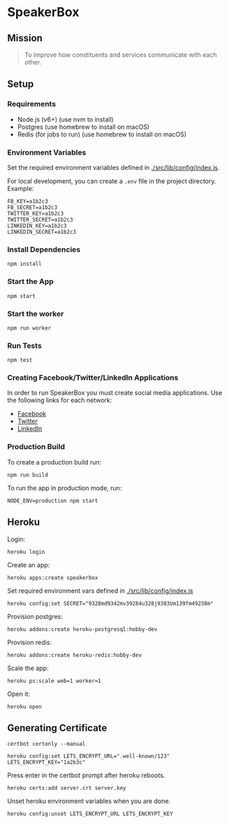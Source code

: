 # SpeakerBox


## Mission

> To improve how constituents and services communicate with each other.


## Setup

### Requirements

- Node.js (v6+) (use nvm to install)
- Postgres (use homebrew to install on macOS)
- Redis (for jobs to run) (use homebrew to install on macOS)


### Environment Variables

Set the required environment variables defined in [./src/lib/config/index.js](./src/lib/config/index.js).

For local development, you can create a `.env` file in the project directory. Example:

```
FB_KEY=a1b2c3
FB_SECRET=a1b2c3
TWITTER_KEY=a1b2c3
TWITTER_SECRET=a1b2c3
LINKEDIN_KEY=a1b2c3
LINKEDIN_SECRET=a1b2c3
```


### Install Dependencies

    npm install


### Start the App

    npm start


### Start the worker

    npm run worker


### Run Tests

    npm test


### Creating Facebook/Twitter/LinkedIn Applications

In order to run SpeakerBox you must create social media applications. Use the following links for each network:

- [Facebook](https://developers.facebook.com/)
- [Twitter](https://apps.twitter.com/)
- [LinkedIn](https://www.linkedin.com/developer/apps/)


### Production Build

To create a production build run:

    npm run build

To run the app in production mode, run:

    NODE_ENV=production npm start


## Heroku

Login:

    heroku login


Create an app:

    heroku apps:create speakerbox


Set required environment vars defined in [./src/lib/config/index.js](./src/lib/config/index.js)

    heroku config:set SECRET="9328md9342mv39284u328j9383Um139fm49238m"


Provision postgres:

    heroku addons:create heroku-postgresql:hobby-dev


Provision redis:

    heroku addons:create heroku-redis:hobby-dev


Scale the app:

    heroku ps:scale web=1 worker=1


Open it:

    heroku open


## Generating Certificate

    certbot certonly --manual

    heroku config:set LETS_ENCRYPT_URL=".well-known/123" LETS_ENCRYPT_KEY="1a2b3c"


Press enter in the certbot prompt after heroku reboots.

    heroku certs:add server.crt server.key


Unset heroku environment variables when you are done.

    heroku config:unset LETS_ENCRYPT_URL LETS_ENCRYPT_KEY
